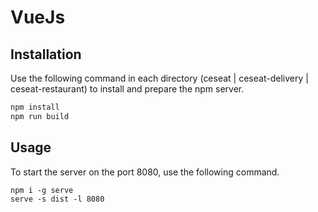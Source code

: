 # VueJs
## Installation
Use the following command in each directory (ceseat | ceseat-delivery | ceseat-restaurant) to install and prepare the npm server.

```bash
npm install
npm run build
```

## Usage
To start the server on the port 8080, use the following command.
```
npm i -g serve
serve -s dist -l 8080
```
